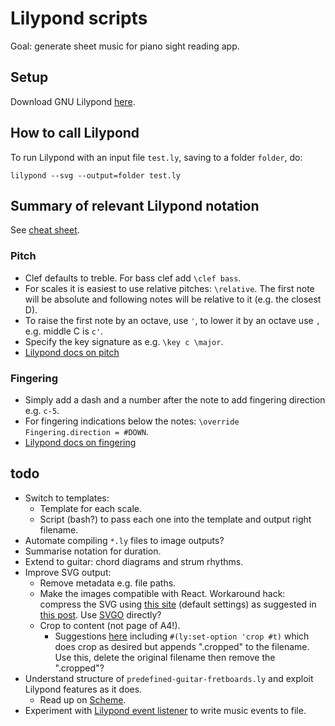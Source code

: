 # Lilypond scripts

Goal: generate sheet music for piano sight reading app.

## Setup

Download GNU Lilypond [here](https://lilypond.org/download.html).

## How to call Lilypond

To run Lilypond with an input file `test.ly`, saving to a folder `folder`, do:

```
lilypond --svg --output=folder test.ly
```

## Summary of relevant Lilypond notation

See [cheat sheet](https://lilypond.org/doc/v2.23/Documentation/notation/cheat-sheet).

### Pitch

* Clef defaults to treble. For bass clef add `\clef bass`.
* For scales it is easiest to use relative pitches: `\relative`. The first note will be absolute and following notes will be relative to it (e.g. the closest D).
* To raise the first note by an octave, use `'`, to lower it by an octave use `,` e.g. middle C is `c'`.
* Specify the key signature as e.g. `\key c \major`.
* [Lilypond docs on pitch](https://lilypond.org/doc/v2.23/Documentation/notation/writing-pitches)

### Fingering

* Simply add a dash and a number after the note to add fingering direction e.g. `c-5`.
* For fingering indications below the notes: `\override Fingering.direction = #DOWN`.
* [Lilypond docs on fingering](https://lilypond.org/doc/v2.23/Documentation/learning/within_002dstaff-objects)

## todo

* Switch to templates:
    * Template for each scale.
    * Script (bash?) to pass each one into the template and output right filename.
* Automate compiling `*.ly` files to image outputs?
* Summarise notation for duration.
* Extend to guitar: chord diagrams and strum rhythms.
* Improve SVG output:
    * Remove metadata e.g. file paths.
    * Make the images compatible with React. Workaround hack: compress the SVG using [this site](https://jakearchibald.github.io/svgomg/) (default settings) as suggested in [this post](https://github.com/facebook/create-react-app/issues/11770). Use [SVGO](https://github.com/svg/svgo) directly?
    * Crop to content (not page of A4!).
        * Suggestions [here](https://superuser.com/questions/96970/lilypond-is-there-a-way-to-auto-crop-the-paper) including `#(ly:set-option 'crop #t)` which does crop as desired but appends ".cropped" to the filename. Use this, delete the original filename then remove the ".cropped"?
* Understand structure of `predefined-guitar-fretboards.ly` and exploit Lilypond features as it does.
    * Read up on [Scheme](https://en.wikipedia.org/wiki/Scheme_(programming_language)).
* Experiment with [Lilypond event listener](https://lilypond.org/doc/v2.21/Documentation/notation/saving-music-events-to-a-file) to write music events to file.
